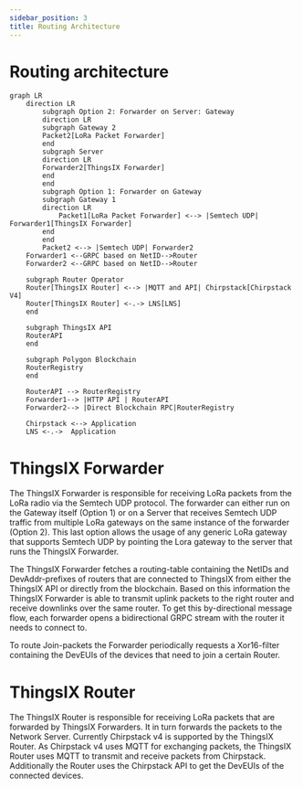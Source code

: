 ```yaml
---
sidebar_position: 3
title: Routing Architecture
---
```

# Routing architecture

```mermaid
graph LR
    direction LR
        subgraph Option 2: Forwarder on Server: Gateway
        direction LR
        subgraph Gateway 2
        Packet2[LoRa Packet Forwarder]
        end 
        subgraph Server
        direction LR
        Forwarder2[ThingsIX Forwarder]
        end
        end
        subgraph Option 1: Forwarder on Gateway
        subgraph Gateway 1
        direction LR
            Packet1[LoRa Packet Forwarder] <--> |Semtech UDP| Forwarder1[ThingsIX Forwarder]
        end
        end
        Packet2 <--> |Semtech UDP| Forwarder2
    Forwarder1 <--GRPC based on NetID-->Router
    Forwarder2 <--GRPC based on NetID-->Router

    subgraph Router Operator
    Router[ThingsIX Router] <--> |MQTT and API| Chirpstack[Chirpstack V4]
    Router[ThingsIX Router] <-.-> LNS[LNS]
    end

    subgraph ThingsIX API
    RouterAPI
    end

    subgraph Polygon Blockchain
    RouterRegistry
    end

    RouterAPI --> RouterRegistry
    Forwarder1--> |HTTP API | RouterAPI
    Forwarder2--> |Direct Blockchain RPC|RouterRegistry

    Chirpstack <--> Application
    LNS <-.->  Application
```

# ThingsIX Forwarder
The ThingsIX Forwarder is responsible for receiving LoRa packets from the LoRa radio via the Semtech UDP protocol. 
The forwarder can either run on the Gateway itself (Option 1) or on a Server that receives Semtech UDP traffic from multiple
LoRa gateways on the same instance of the forwarder (Option 2). This last option allows the usage of any generic
LoRa gateway that supports Semtech UDP by pointing the Lora gateway to the server that runs the ThingsIX Forwarder. 

The ThingsIX Forwarder fetches a routing-table containing the NetIDs and DevAddr-prefixes of routers that are connected to 
ThingsIX from either the ThingsIX API or directly from the blockchain. Based on this information the ThingsIX Forwarder
is able to transmit uplink packets to the right router and receive downlinks over the same router. To get this by-directional
message flow, each forwarder opens a bidirectional GRPC stream with the router it needs to connect to.

To route Join-packets the Forwarder periodically requests a Xor16-filter containing the DevEUIs of the devices that need
to join a certain Router. 

# ThingsIX Router
The ThingsIX Router is responsible for receiving LoRa packets that are forwarded by ThingsIX Forwarders. It in turn forwards
the packets to the Network Server. Currently Chirpstack v4 is supported by the ThingsIX Router. As Chirpstack v4 uses MQTT
for exchanging packets, the ThingsIX Router uses MQTT to transmit and receive packets from Chirpstack. Additionally the
Router uses the Chirpstack API to get the DevEUIs of the connected devices. 